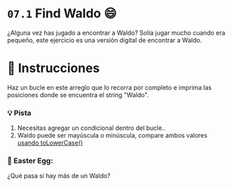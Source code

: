 # `07.1` Find Waldo :smile:

¿Alguna vez has jugado a encontrar a Waldo? Solía jugar mucho cuando era pequeño, este ejercicio es una versión digital de encontrar a Waldo.

# :pencil: Instrucciones

Haz un bucle en este arreglo que lo recorra por completo e imprima las posiciones donde se encuentra el string "Waldo".

### :bulb: Pista
1. Necesitas agregar un condicional dentro del bucle..
2. Waldo puede ser mayúscula o minúscula, compare ambos valores [usando toLowerCase()](https://www.geeksforgeeks.org/compare-the-case-insensitive-strings-in-javascript/)

### :egg: Easter Egg:

¿Qué pasa si hay más de un Waldo?